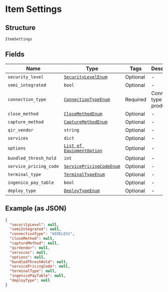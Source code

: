 
# Item Settings

## Structure

`ItemSettings`

## Fields

| Name | Type | Tags | Description |
|  --- | --- | --- | --- |
| `security_level` | [`SecurityLevelEnum`](../../doc/models/security-level-enum.md) | Optional | - |
| `semi_integrated` | `bool` | Optional | - |
| `connection_type` | [`ConnectionTypeEnum`](../../doc/models/connection-type-enum.md) | Required | Connection type of product |
| `close_method` | [`CloseMethodEnum`](../../doc/models/close-method-enum.md) | Optional | - |
| `capture_method` | [`CaptureMethodEnum`](../../doc/models/capture-method-enum.md) | Optional | - |
| `qir_vendor` | `string` | Optional | - |
| `services` | `dict` | Optional | - |
| `options` | [`List of EquipmentOption`](../../doc/models/equipment-option.md) | Optional | - |
| `bundled_thresh_hold` | `int` | Optional | - |
| `service_pricing_code` | [`ServicePricingCodeEnum`](../../doc/models/service-pricing-code-enum.md) | Optional | - |
| `terminal_type` | [`TerminalTypeEnum`](../../doc/models/terminal-type-enum.md) | Optional | - |
| `ingenico_pay_table` | `bool` | Optional | - |
| `deploy_type` | [`DeployTypeEnum`](../../doc/models/deploy-type-enum.md) | Optional | - |

## Example (as JSON)

```json
{
  "securityLevel": null,
  "semiIntegrated": null,
  "connectionType": "WIRELESS",
  "closeMethod": null,
  "captureMethod": null,
  "qirVendor": null,
  "services": null,
  "options": null,
  "bundledThreshHold": null,
  "servicePricingCode": null,
  "terminalType": null,
  "ingenicoPayTable": null,
  "deployType": null
}
```

